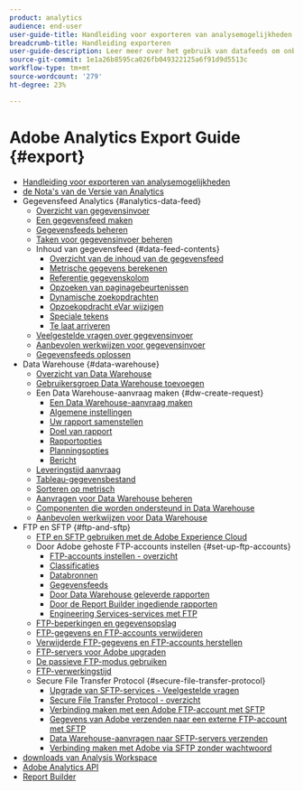 ```yaml
---
product: analytics
audience: end-user
user-guide-title: Handleiding voor exporteren van analysemogelijkheden
breadcrumb-title: Handleiding exporteren
user-guide-description: Leer meer over het gebruik van datafeeds om onbewerkte gegevens te exporteren en Data Warehouse om een spreadsheetuitvoer van gegevens op te halen. Meer informatie over FTP en SFTP gebruiken om bestanden over te dragen.
source-git-commit: 1e1a26b8595ca026fb049322125a6f91d9d5513c
workflow-type: tm+mt
source-wordcount: '279'
ht-degree: 23%

---
```



# Adobe Analytics Export Guide {#export}

+ [Handleiding voor exporteren van analysemogelijkheden](home.md)
+ [ de Nota&#39;s van de Versie van Analytics ](https://experienceleague.adobe.com/docs/analytics/release-notes/latest.html)
+ Gegevensfeed Analytics {#analytics-data-feed}
   + [Overzicht van gegevensinvoer](analytics-data-feed/data-feed-overview.md)
   + [Een gegevensfeed maken](analytics-data-feed/create-feed.md)
   + [Gegevensfeeds beheren](analytics-data-feed/df-manage-feeds.md)
   + [Taken voor gegevensinvoer beheren](analytics-data-feed/df-manage-jobs.md)
   + Inhoud van gegevensfeed {#data-feed-contents}
      + [Overzicht van de inhoud van de gegevensfeed](analytics-data-feed/c-df-contents/datafeeds-contents.md)
      + [Metrische gegevens berekenen](analytics-data-feed/c-df-contents/datafeeds-calculate.md)
      + [Referentie gegevenskolom](analytics-data-feed/c-df-contents/datafeeds-reference.md)
      + [Opzoeken van paginagebeurtenissen](analytics-data-feed/c-df-contents/datafeeds-page-event.md)
      + [Dynamische zoekopdrachten](analytics-data-feed/c-df-contents/dynamic-lookups.md)
      + [Opzoekopdracht eVar wijzigen](analytics-data-feed/c-df-contents/merchandising-evar-lookup.md)
      + [Speciale tekens](analytics-data-feed/c-df-contents/datafeeds-spec-chars.md)
      + [Te laat arriveren](analytics-data-feed/c-df-contents/late-arriving-hits.md)
   + [Veelgestelde vragen over gegevensinvoer](analytics-data-feed/df-faq.md)
   + [Aanbevolen werkwijzen voor gegevensinvoer](analytics-data-feed/data-feeds-best-practices.md)
   + [Gegevensfeeds oplossen](analytics-data-feed/troubleshooting.md)
+ Data Warehouse {#data-warehouse}
   + [Overzicht van Data Warehouse](data-warehouse/data-warehouse.md)
   + [Gebruikersgroep Data Warehouse toevoegen](data-warehouse/t-dw-group.md)
   + Een Data Warehouse-aanvraag maken {#dw-create-request}
      + [Een Data Warehouse-aanvraag maken](/help/export/data-warehouse/create-request/t-dw-create-request.md)
      + [Algemene instellingen](/help/export/data-warehouse/create-request/dw-general-settings.md)
      + [Uw rapport samenstellen](/help/export/data-warehouse/create-request/dw-request-build-report.md)
      + [Doel van rapport](/help/export/data-warehouse/create-request/dw-request-report-destinations.md)
      + [Rapportopties](/help/export/data-warehouse/create-request/dw-request-report-options.md)
      + [Planningsopties](/help/export/data-warehouse/create-request/dw-request-scheduling.md)
      + [Bericht](/help/export/data-warehouse/create-request/dw-request-email.md)
   + [Leveringstijd aanvraag](data-warehouse/delivery-time.md)
   + [Tableau-gegevensbestand](data-warehouse/t-tableau.md)
   + [Sorteren op metrisch](data-warehouse/sorting-by-metric.md)
   + [Aanvragen voor Data Warehouse beheren](data-warehouse/data-warehouse-requests-manage.md)
   + [Componenten die worden ondersteund in Data Warehouse](data-warehouse/component-support.md)
   + [Aanbevolen werkwijzen voor Data Warehouse](data-warehouse/data-warehouse-bp.md)
+ FTP en SFTP {#ftp-and-sftp}
   + [FTP en SFTP gebruiken met de Adobe Experience Cloud](ftp-and-sftp/ftp-overview.md)
   + Door Adobe gehoste FTP-accounts instellen {#set-up-ftp-accounts}
      + [FTP-accounts instellen - overzicht](ftp-and-sftp/c-set-up-ftp-accounts/ftp-accounts.md)
      + [Classificaties](ftp-and-sftp/c-set-up-ftp-accounts/ftp-saint.md)
      + [Databronnen](ftp-and-sftp/c-set-up-ftp-accounts/ftp-datasources.md)
      + [Gegevensfeeds](ftp-and-sftp/c-set-up-ftp-accounts/ftp-datafeeds.md)
      + [Door Data Warehouse geleverde rapporten](ftp-and-sftp/c-set-up-ftp-accounts/ftp-dw-reports.md)
      + [Door de Report Builder ingediende rapporten](ftp-and-sftp/c-set-up-ftp-accounts/ftp-arb-reports.md)
      + [Engineering Services-services met FTP](ftp-and-sftp/c-set-up-ftp-accounts/ftp-eng-services.md)
   + [FTP-beperkingen en gegevensopslag](ftp-and-sftp/ftp-limits.md)
   + [FTP-gegevens en FTP-accounts verwijderen](ftp-and-sftp/ftp-delete.md)
   + [Verwijderde FTP-gegevens en FTP-accounts herstellen](ftp-and-sftp/ftp-restore.md)
   + [FTP-servers voor Adobe upgraden](ftp-and-sftp/ftp-upgrade.md)
   + [De passieve FTP-modus gebruiken](ftp-and-sftp/ftp-passive.md)
   + [FTP-verwerkingstijd](ftp-and-sftp/ftp-processing.md)
   + Secure File Transfer Protocol {#secure-file-transfer-protocol}
      + [Upgrade van SFTP-services - Veelgestelde vragen](ftp-and-sftp/c-sftp/sftp-upgrade.md)
      + [Secure File Transfer Protocol - overzicht](ftp-and-sftp/c-sftp/ftp-sftp.md)
      + [Verbinding maken met een Adobe FTP-account met SFTP](ftp-and-sftp/c-sftp/ftp-sftp-connect.md)
      + [Gegevens van Adobe verzenden naar een externe FTP-account met SFTP](ftp-and-sftp/c-sftp/ftp-sftp-transfer.md)
      + [Data Warehouse-aanvragen naar SFTP-servers verzenden](ftp-and-sftp/c-sftp/ftp-sftp-dw.md)
      + [Verbinding maken met Adobe via SFTP zonder wachtwoord](ftp-and-sftp/c-sftp/ftp-sftp-cert-auth.md)
+ [ downloads van Analysis Workspace ](https://experienceleague.adobe.com/docs/analytics/analyze/analysis-workspace/curate-share/download-send.html)
+ [ Adobe Analytics API ](https://www.adobe.io/apis/experiencecloud/analytics/docs.html)
+ [ Report Builder ](https://experienceleague.adobe.com/docs/analytics/analyze/report-builder/home.html)
